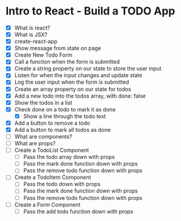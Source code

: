 # Intro to React - Build a TODO App

* [x] What is react?
* [x] What is JSX?
* [x] create-react-app
* [x] Show message from state on page
* [x] Create New Todo Form
* [x] Call a function when the form is submitted
* [x] Create a string property on our state to store the user input
* [x] Listen for when the input changes and update state
* [x] Log the user input when the form is submitted
* [x] Create an array property on our state for todos
* [x] Add a new todo into the todos array, with done: false
* [x] Show the todos in a list
* [x] Check done on a todo to mark it as done
  * [x] Show a line through the todo text
* [x] Add a button to remove a todo
* [x] Add a button to mark all todos as done
* [ ] What are components?
* [ ] What are props?
* [ ] Create a TodoList Component
  * [ ] Pass the todo array down with props
  * [ ] Pass the mark done function down with props
  * [ ] Pass the remove todo function down with props
* [ ] Create a TodoItem Component
  * [ ] Pass the todo down with props
  * [ ] Pass the mark done function down with props
  * [ ] Pass the remove todo function down with props
* [ ] Create a Form Component
  * [ ] Pass the add todo function down with props
